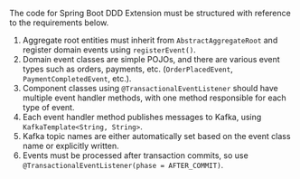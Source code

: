 The code for Spring Boot DDD Extension must be structured with reference to the requirements below.

1. Aggregate root entities must inherit from `AbstractAggregateRoot` and register domain events using `registerEvent()`.
2. Domain event classes are simple POJOs, and there are various event types such as orders, payments, etc. (`OrderPlacedEvent`, `PaymentCompletedEvent`, etc.).
3. Component classes using `@TransactionalEventListener` should have multiple event handler methods, with one method responsible for each type of event.
4. Each event handler method publishes messages to Kafka, using `KafkaTemplate<String, String>`.
5. Kafka topic names are either automatically set based on the event class name or explicitly written.
6. Events must be processed after transaction commits, so use `@TransactionalEventListener(phase = AFTER_COMMIT)`.
